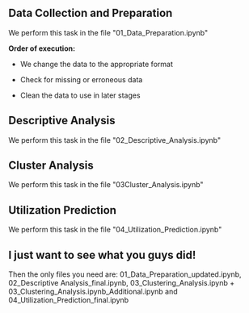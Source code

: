 ## Data Collection and Preparation

We perform this task in the file "01_Data_Preparation.ipynb"

**Order of execution:**

- We change the data to the appropriate format

- Check for missing or erroneous data

- Clean the data to use in later stages

## Descriptive Analysis

We perform this task in the file "02_Descriptive_Analysis.ipynb"

## Cluster Analysis

We perform this task in the file "03Cluster_Analysis.ipynb"

## Utilization Prediction

We perform this task in the file "04_Utilization_Prediction.ipynb"

## I just want to see what you guys did!
Then the only files you need are: 01_Data_Preparation_updated.ipynb,
02_Descriptive Analysis_final.ipynb,
03_Clustering_Analysis.ipynb + 03_Clustering_Analysis.ipynb_Additional.ipynb
and 04_Utilization_Prediction_final.ipynb
